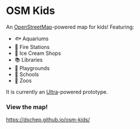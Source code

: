 # OSM Kids

An [OpenStreetMap](https://openstreetmap.org)-powered map for kids! Featuring:

 * :fish: Aquariums
 * :fire_engine: Fire Stations
 * :icecream: Ice Cream Shops
 * :books: Libraries
 * :playground_slide: Playgrounds
 * :school: Schools
 * :tiger: Zoos

It is currently an [Ultra](https://overpass-ultra.us)-powered prototype.

### View the map!

https://dschep.github.io/osm-kids/
